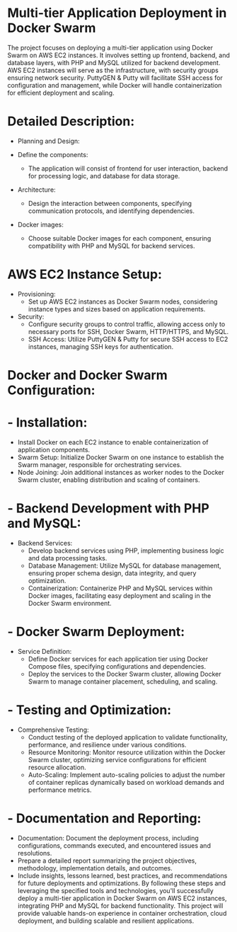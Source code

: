 # Multi-tier Application Deployment in Docker Swarm

The project focuses on deploying a multi-tier application using Docker Swarm on AWS EC2 instances. It involves setting up frontend, backend, and database layers, with PHP and MySQL utilized for backend development. AWS EC2 instances will serve as the infrastructure, with security groups ensuring network security. PuttyGEN & Putty will facilitate SSH access for configuration and management, while Docker will handle containerization for efficient deployment and scaling.

# Detailed Description:

 - Planning and Design:

 - Define the components:
    - The application will consist of frontend for user interaction, backend for processing logic, and database for data storage.
 - Architecture:
    - Design the interaction between components, specifying communication protocols, and identifying dependencies.
 - Docker images:
    - Choose suitable Docker images for each component, ensuring compatibility with PHP and MySQL for backend services.
# AWS EC2 Instance Setup:
- Provisioning: 
    - Set up AWS EC2 instances as Docker Swarm nodes, considering instance types and sizes based on application requirements.
 - Security:
    - Configure security groups to control traffic, allowing access only to necessary ports for SSH, Docker Swarm, HTTP/HTTPS, and MySQL.
    - SSH Access: Utilize PuttyGEN & Putty for secure SSH access to EC2 instances, managing SSH keys for authentication.
#  Docker and Docker Swarm Configuration:

# - Installation: 
 - Install Docker on each EC2 instance to enable containerization of application components.
 - Swarm Setup: Initialize Docker Swarm on one instance to establish the Swarm manager, responsible for orchestrating services.
 - Node Joining: Join additional instances as worker nodes to the Docker Swarm cluster, enabling distribution and scaling of containers.
# - Backend Development with PHP and MySQL:
 - Backend Services:
    - Develop backend services using PHP, implementing business logic and data processing tasks.
    - Database Management: Utilize MySQL for database management, ensuring proper schema design, data integrity, and query optimization.
    - Containerization: Containerize PHP and MySQL services within Docker images, facilitating easy deployment and scaling in the Docker Swarm environment.
# - Docker Swarm Deployment:
 - Service Definition: 
    - Define Docker services for each application tier using Docker Compose files, specifying configurations and dependencies.
    - Deploy the services to the Docker Swarm cluster, allowing Docker Swarm to manage container placement, scheduling, and scaling.
# - Testing and Optimization:
 - Comprehensive Testing: 
    - Conduct testing of the deployed application to validate functionality, performance, and resilience under various conditions.
    - Resource Monitoring: Monitor resource utilization within the Docker Swarm cluster, optimizing service configurations for efficient resource allocation.
    - Auto-Scaling: Implement auto-scaling policies to adjust the number of container replicas dynamically based on workload demands and performance metrics.

# - Documentation and Reporting:
 - Documentation:
Document the deployment process, including configurations, commands executed, and encountered issues and resolutions.
 - Prepare a detailed report summarizing the project objectives, methodology, implementation details, and outcomes.
 - Include insights, lessons learned, best practices, and recommendations for future deployments and optimizations.
By following these steps and leveraging the specified tools and technologies, you'll successfully deploy a multi-tier application in Docker Swarm on AWS EC2 instances, integrating PHP and MySQL for backend functionality. This project will provide valuable hands-on experience in container orchestration, cloud deployment, and building scalable and resilient applications.
